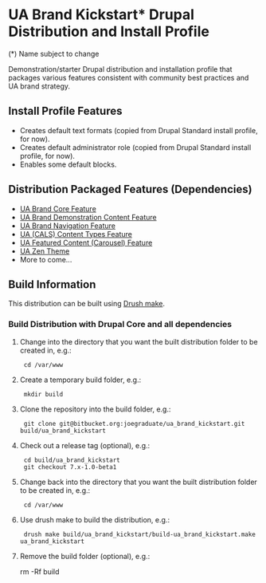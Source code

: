 UA Brand Kickstart* Drupal Distribution and Install Profile
=============================================================
(*) Name subject to change

Demonstration/starter Drupal distribution and installation profile that packages various features consistent with community best practices and UA brand strategy.

## Install Profile Features

- Creates default text formats (copied from Drupal Standard install profile, for now).
- Creates default administrator role (copied from Drupal Standard install profile, for now).
- Enables some default blocks.

## Distribution Packaged Features (Dependencies)

- [UA Brand Core Feature](https://bitbucket.org/joegraduate/ua_brand_core)
- [UA Brand Demonstration Content Feature](https://bitbucket.org/joegraduate/ua_brand_demo)
- [UA Brand Navigation Feature](https://bitbucket.org/joegraduate/ua_brand_navigation)
- [UA (CALS) Content Types Feature](https://bitbucket.org/uabrandingdigitalassets/cals-ua-features)
- [UA Featured Content (Carousel) Feature](https://bitbucket.org/uabrandingdigitalassets/ua_featured_content)
- [UA Zen Theme](https://bitbucket.org/uabrandingdigitalassets/ua-zen)
- More to come...

## Build Information

This distribution can be built using [Drush make](http://docs.drush.org/en/stable/make/).

### Build Distribution with Drupal Core and all dependencies

1. Change into the directory that you want the built distribution folder to be created in, e.g.:

        cd /var/www

2. Create a temporary build folder, e.g.:

        mkdir build

3. Clone the repository into the build folder, e.g.:

        git clone git@bitbucket.org:joegraduate/ua_brand_kickstart.git build/ua_brand_kickstart

4. Check out a release tag (optional), e.g.:

        cd build/ua_brand_kickstart
        git checkout 7.x-1.0-beta1

5. Change back into the directory that you want the built distribution folder to be created in, e.g.:

        cd /var/www

6. Use drush make to build the distribution, e.g.:

        drush make build/ua_brand_kickstart/build-ua_brand_kickstart.make ua_brand_kickstart

7. Remove the build folder (optional), e.g.:

    rm -Rf build
